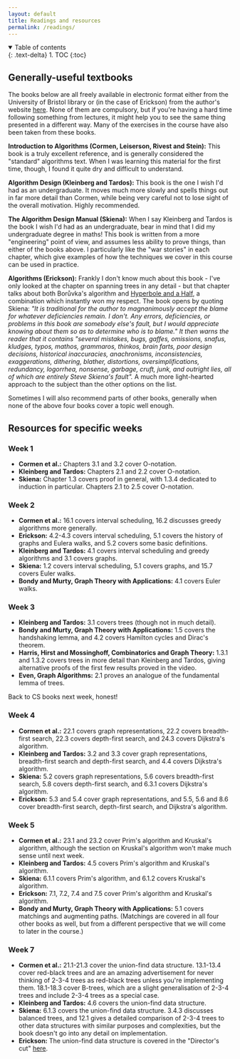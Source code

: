 ```yaml
---
layout: default
title: Readings and resources
permalink: /readings/
---
```


<details open markdown="block">
<summary>
Table of contents
</summary>
{: .text-delta}
1. TOC
{:toc}
</details>

## Generally-useful textbooks

The books below are all freely available in electronic format either from the University of Bristol library or (in the case of Erickson) from the author's website [here](https://jeffe.cs.illinois.edu/teaching/algorithms/). None of them are compulsory, but if you're having a hard time following something from lectures, it might help you to see the same thing presented in a different way. Many of the exercises in the course have also been taken from these books.

**Introduction to Algorithms (Cormen, Leiserson, Rivest and Stein):** This book is a truly excellent reference, and is generally considered the "standard" algorithms text. When I was learning this material for the first time, though, I found it quite dry and difficult to understand. 

**Algorithm Design (Kleinberg and Tardos):** This book is the one I wish I'd had as an undergraduate. It moves much more slowly and spells things out in far more detail than Cormen, while being very careful not to lose sight of the overall motivation. Highly recommended.

**The Algorithm Design Manual (Skiena):** When I say Kleinberg and Tardos is the book I wish I'd had as an undergraduate, bear in mind that I did my undergraduate degree in maths! This book is written from a more "engineering" point of view, and assumes less ability to prove things, than either of the books above. I particularly like the "war stories" in each chapter, which give examples of how the techniques we cover in this course can be used in practice.

**Algorithms (Erickson):** Frankly I don't know much about this book - I've only looked at the chapter on spanning trees in any detail - but that chapter talks about both Borůvka's algorithm and [Hyperbole and a Half](http://hyperboleandahalf.blogspot.com/2013/10/menace.html), a combination which instantly won my respect. The book opens by quoting Skiena: _"It is traditional for the author to magnanimously accept the blame for whatever deficiencies remain. I don't. Any errors, deficiencies, or problems in this book are somebody else's fault, but I would appreciate knowing about them so as to determine who is to blame." It then warns the reader that it contains "several mistakes, bugs, gaffes, omissions, snafus, kludges, typos, mathos, grammaros, thinkos, brain farts, poor design decisions, historical inaccuracies, anachronisms, inconsistencies, exaggerations, dithering, blather, distortions, oversimplifications, redundancy, logorrhea, nonsense, garbage, cruft, junk, and outright lies, all of which are entirely Steve Skiena's fault"._ A much more light-hearted approach to the subject than the other options on the list.

Sometimes I will also recommend parts of other books, generally when none of the above four books cover a topic well enough.

## Resources for specific weeks

### Week 1

* **Cormen et al.:** Chapters 3.1 and 3.2 cover O-notation.
* **Kleinberg and Tardos:** Chapters 2.1 and 2.2 cover O-notation.
* **Skiena:** Chapter 1.3 covers proof in general, with 1.3.4 dedicated to induction in particular. Chapters 2.1 to 2.5 cover O-notation.

### Week 2

* **Cormen et al.:** 16.1 covers interval scheduling, 16.2 discusses greedy algorithms more generally.
* **Erickson:** 4.2-4.3 covers interval scheduling, 5.1 covers the history of graphs and Eulera walks, and 5.2 covers some basic definitions.
* **Kleinberg and Tardos:** 4.1 covers interval scheduling and greedy algorithms and 3.1 covers graphs.
* **Skiena:** 1.2 covers interval scheduling, 5.1 covers graphs, and 15.7 covers Euler walks.
* **Bondy and Murty, Graph Theory with Applications:** 4.1 covers Euler walks.

### Week 3

* **Kleinberg and Tardos:** 3.1 covers trees (though not in much detail).
* **Bondy and Murty, Graph Theory with Applications:** 1.5 covers the handshaking lemma, and 4.2 covers Hamilton cycles and Dirac's theorem.
* **Harris, Hirst and Mossinghoff, Combinatorics and Graph Theory:** 1.3.1 and 1.3.2 covers trees in more detail than Kleinberg and Tardos, giving alternative proofs of the first few results proved in the video.
* **Even, Graph Algorithms:** 2.1 proves an analogue of the fundamental lemma of trees.

Back to CS books next week, honest!

### Week 4

* **Cormen et al.:** 22.1 covers graph representations, 22.2 covers breadth-first search, 22.3 covers depth-first search, and 24.3 covers Dijkstra's algorithm.
* **Kleinberg and Tardos:** 3.2 and 3.3 cover graph representations, breadth-first search and depth-first search, and 4.4 covers Dijkstra's algorithm.
* **Skiena:** 5.2 covers graph representations, 5.6 covers breadth-first search, 5.8 covers depth-first search, and 6.3.1 covers Dijkstra's algorithm.
* **Erickson:** 5.3 and 5.4 cover graph representations, and 5.5, 5.6 and 8.6 cover breadth-first search, depth-first search, and Dijkstra's algorithm.

### Week 5


* **Cormen et al.:** 23.1 and 23.2 cover Prim's algorithm and Kruskal's algorithm, although the section on Kruskal's algorithm won't make much sense until next week.
* **Kleinberg and Tardos:** 4.5 covers Prim's algorithm and Kruskal's algorithm.
* **Skiena:** 6.1.1 covers Prim's algorithm, and 6.1.2 covers Kruskal's algorithm.
* **Erickson:** 7.1, 7.2, 7.4 and 7.5 cover Prim's algorithm and Kruskal's algorithm.
* **Bondy and Murty, Graph Theory with Applications:** 5.1 covers matchings and augmenting paths. (Matchings are covered in all four other books as well, but from a different perspective that we will come to later in the course.)

### Week 7

* **Cormen et al.:**  21.1-21.3 cover the union-find data structure. 13.1-13.4 cover red-black trees and are an amazing advertisement for never thinking of 2-3-4 trees as red-black trees unless you're implementing them. 18.1-18.3 cover B-trees, which are a slight generalisation of 2-3-4 trees and include 2-3-4 trees as a special case.
* **Kleinberg and Tardos:** 4.6 covers the union-find data structure.
* **Skiena:** 6.1.3 covers the union-find data structure. 3.4.3 discusses balanced trees, and 12.1 gives a detailed comparison of 2-3-4 trees to other data structures with similar purposes and complexities, but the book doesn't go into any detail on implementation.
* **Erickson:** The union-find data structure is covered in the "Director's cut" [here](https://jeffe.cs.illinois.edu/teaching/algorithms/notes/11-unionfind.pdf).